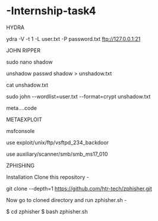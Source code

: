 # -Internship-task4
HYDRA

ydra -V -t 1 -L user.txt -P password.txt ftp://127.0.0.1:21

JOHN RIPPER

sudo nano shadow

unshadow passwd shadow > unshadow.txt

cat unshadow.txt

sudo john --wordlist=user.txt --format=crypt unshadow.txt

meta....code

METAEXPLOIT

msfconsole

use exploit/unix/ftp/vsftpd_234_backdoor


use auxiliary/scanner/smb/smb_ms17_010

ZPHISHING

Installation
 Clone this repository -

git clone --depth=1 https://github.com/htr-tech/zphisher.git

Now go to cloned directory and run zphisher.sh -

$ cd zphisher
$ bash zphisher.sh
